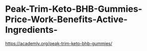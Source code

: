 # Peak-Trim-Keto-BHB-Gummies-Price-Work-Benefits-Active-Ingredients-
https://academly.org/peak-trim-keto-bhb-gummies/
